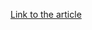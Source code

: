 [Link to the article](https://www.akamai.com/blog/security/update-impact-openssl-cve-2022-3602-cve-2022-3786)
